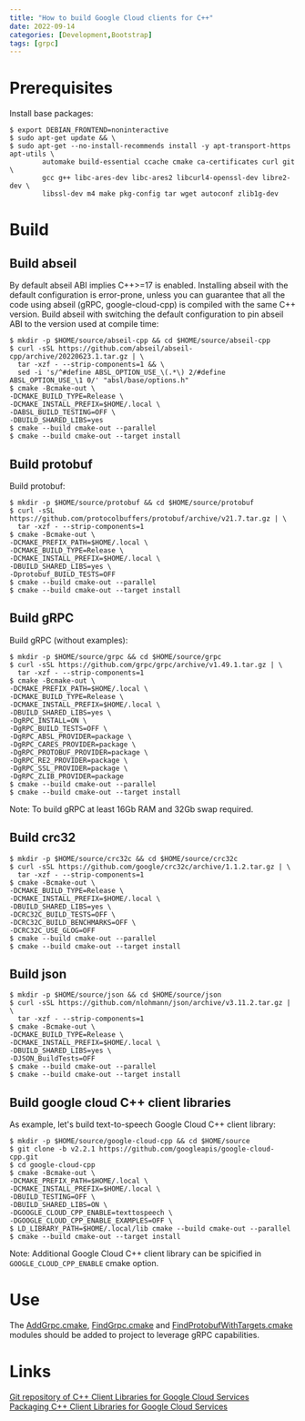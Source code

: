 ```yaml
---
title: "How to build Google Cloud clients for C++"
date: 2022-09-14
categories: [Development,Bootstrap]
tags: [grpc]
---
```


# Prerequisites

Install base packages:
```shell
$ export DEBIAN_FRONTEND=noninteractive
$ sudo apt-get update && \
$ sudo apt-get --no-install-recommends install -y apt-transport-https apt-utils \
        automake build-essential ccache cmake ca-certificates curl git \
        gcc g++ libc-ares-dev libc-ares2 libcurl4-openssl-dev libre2-dev \
        libssl-dev m4 make pkg-config tar wget autoconf zlib1g-dev
```

# Build

## Build abseil

By default abseil ABI implies C++>=17 is enabled. Installing abseil with the default configuration is error-prone, unless you can guarantee that all the code using abseil (gRPC, google-cloud-cpp) is compiled with the same C++ version. Build abseil with switching the default configuration to pin abseil ABI to the version used at compile time:

```shell
$ mkdir -p $HOME/source/abseil-cpp && cd $HOME/source/abseil-cpp
$ curl -sSL https://github.com/abseil/abseil-cpp/archive/20220623.1.tar.gz | \
  tar -xzf - --strip-components=1 && \
  sed -i 's/^#define ABSL_OPTION_USE_\(.*\) 2/#define ABSL_OPTION_USE_\1 0/' "absl/base/options.h"
$ cmake -Bcmake-out \
-DCMAKE_BUILD_TYPE=Release \
-DCMAKE_INSTALL_PREFIX=$HOME/.local \
-DABSL_BUILD_TESTING=OFF \
-DBUILD_SHARED_LIBS=yes
$ cmake --build cmake-out --parallel
$ cmake --build cmake-out --target install
```

## Build protobuf

Build protobuf:
```shell
$ mkdir -p $HOME/source/protobuf && cd $HOME/source/protobuf
$ curl -sSL https://github.com/protocolbuffers/protobuf/archive/v21.7.tar.gz | \
  tar -xzf - --strip-components=1
$ cmake -Bcmake-out \
-DCMAKE_PREFIX_PATH=$HOME/.local \
-DCMAKE_BUILD_TYPE=Release \
-DCMAKE_INSTALL_PREFIX=$HOME/.local \
-DBUILD_SHARED_LIBS=yes \
-Dprotobuf_BUILD_TESTS=OFF
$ cmake --build cmake-out --parallel
$ cmake --build cmake-out --target install
```

## Build gRPC

Build gRPC (without examples):
```shell
$ mkdir -p $HOME/source/grpc && cd $HOME/source/grpc
$ curl -sSL https://github.com/grpc/grpc/archive/v1.49.1.tar.gz | \
  tar -xzf - --strip-components=1
$ cmake -Bcmake-out \
-DCMAKE_PREFIX_PATH=$HOME/.local \
-DCMAKE_BUILD_TYPE=Release \
-DCMAKE_INSTALL_PREFIX=$HOME/.local \
-DBUILD_SHARED_LIBS=yes \
-DgRPC_INSTALL=ON \
-DgRPC_BUILD_TESTS=OFF \
-DgRPC_ABSL_PROVIDER=package \
-DgRPC_CARES_PROVIDER=package \
-DgRPC_PROTOBUF_PROVIDER=package \
-DgRPC_RE2_PROVIDER=package \
-DgRPC_SSL_PROVIDER=package \
-DgRPC_ZLIB_PROVIDER=package
$ cmake --build cmake-out --parallel
$ cmake --build cmake-out --target install
```

Note: To build gRPC at least 16Gb RAM and 32Gb swap required.

## Build crc32

```shell
$ mkdir -p $HOME/source/crc32c && cd $HOME/source/crc32c
$ curl -sSL https://github.com/google/crc32c/archive/1.1.2.tar.gz | \
  tar -xzf - --strip-components=1
$ cmake -Bcmake-out \
-DCMAKE_BUILD_TYPE=Release \
-DCMAKE_INSTALL_PREFIX=$HOME/.local \
-DBUILD_SHARED_LIBS=yes \
-DCRC32C_BUILD_TESTS=OFF \
-DCRC32C_BUILD_BENCHMARKS=OFF \
-DCRC32C_USE_GLOG=OFF
$ cmake --build cmake-out --parallel
$ cmake --build cmake-out --target install
```

## Build json

```shell
$ mkdir -p $HOME/source/json && cd $HOME/source/json
$ curl -sSL https://github.com/nlohmann/json/archive/v3.11.2.tar.gz | \
  tar -xzf - --strip-components=1
$ cmake -Bcmake-out \
-DCMAKE_BUILD_TYPE=Release \
-DCMAKE_INSTALL_PREFIX=$HOME/.local \
-DBUILD_SHARED_LIBS=yes \
-DJSON_BuildTests=OFF
$ cmake --build cmake-out --parallel
$ cmake --build cmake-out --target install
```

## Build google cloud C++ client libraries

As example, let's build text-to-speech Google Cloud C++ client library:
```shell
$ mkdir -p $HOME/source/google-cloud-cpp && cd $HOME/source
$ git clone -b v2.2.1 https://github.com/googleapis/google-cloud-cpp.git
$ cd google-cloud-cpp
$ cmake -Bcmake-out \
-DCMAKE_PREFIX_PATH=$HOME/.local \
-DCMAKE_INSTALL_PREFIX=$HOME/.local \
-DBUILD_TESTING=OFF \
-DBUILD_SHARED_LIBS=ON \
-DGOOGLE_CLOUD_CPP_ENABLE=texttospeech \
-DGOOGLE_CLOUD_CPP_ENABLE_EXAMPLES=OFF \
$ LD_LIBRARY_PATH=$HOME/.local/lib cmake --build cmake-out --parallel
$ cmake --build cmake-out --target install
```

Note: Additional Google Cloud C++ client library can be spicified in `GOOGLE_CLOUD_CPP_ENABLE` cmake option.

# Use

The [AddGrpc.cmake](https://github.com/karz0n/cmake-modules/blob/master/AddGrpc.cmake), [FindGrpc.cmake](https://github.com/karz0n/cmake-modules/blob/master/FindGrpc.cmake) and [FindProtobufWithTargets.cmake](https://github.com/karz0n/cmake-modules/blob/master/FindProtobufWithTargets.cmake) modules should be added to project to leverage gRPC capabilities.

# Links

[Git repository of C++ Client Libraries for Google Cloud Services](https://github.com/googleapis/google-cloud-cpp)
[Packaging C++ Client Libraries for Google Cloud Services](https://github.com/googleapis/google-cloud-cpp/blob/main/doc/packaging.md)